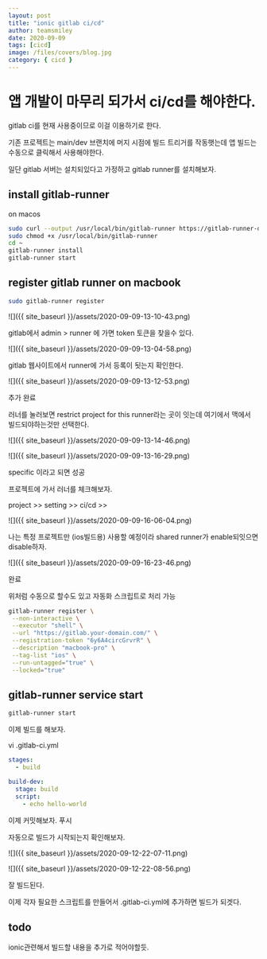 ```yaml
---
layout: post
title: "ionic gitlab ci/cd"
author: teamsmiley
date: 2020-09-09
tags: [cicd]
image: /files/covers/blog.jpg
category: { cicd }
---
```


# 앱 개발이 마무리 되가서 ci/cd를 해야한다.

gitlab ci를 현재 사용중이므로 이걸 이용하기로 한다.

기존 프로젝트는 main/dev 브랜치에 머지 시점에 빌드 트리거를 작동햇는데 앱 빌드는 수동으로 클릭해서 사용해야한다.

일단 gitlab 서버는 설치되있다고 가정하고 gitlab runner를 설치해보자.

## install gitlab-runner

on macos

```bash
sudo curl --output /usr/local/bin/gitlab-runner https://gitlab-runner-downloads.s3.amazonaws.com/latest/binaries/gitlab-runner-darwin-amd64
sudo chmod +x /usr/local/bin/gitlab-runner
cd ~
gitlab-runner install
gitlab-runner start
```

## register gitlab runner on macbook

```bash
sudo gitlab-runner register
```

![]({{ site_baseurl }}/assets/2020-09-09-13-10-43.png)

gitlab에서 admin > runner 에 가면 token 토큰을 찾을수 있다.

![]({{ site_baseurl }}/assets/2020-09-09-13-04-58.png)

gitlab 웹사이트에서 runner에 가서 등록이 됫는지 확인한다.

![]({{ site_baseurl }}/assets/2020-09-09-13-12-53.png)

추가 완료

러너를 눌러보면 restrict project for this runner라는 곳이 잇는데 여기에서 맥에서 빌드되야하는것만 선택한다.

![]({{ site_baseurl }}/assets/2020-09-09-13-14-46.png)

![]({{ site_baseurl }}/assets/2020-09-09-13-16-29.png)

specific 이라고 되면 성공

프로젝트에 가서 러너를 체크해보자.

project >> setting >> ci/cd >>

![]({{ site_baseurl }}/assets/2020-09-09-16-06-04.png)

나는 특정 프로젝트만 (ios빌드용) 사용할 예정이라 shared runner가 enable되잇으면 disable하자.

![]({{ site_baseurl }}/assets/2020-09-09-16-23-46.png)

완료

위처럼 수동으로 할수도 있고 자동화 스크립트로 처리 가능

```bash
gitlab-runner register \
 --non-interactive \
 --executor "shell" \
 --url "https://gitlab.your-domain.com/" \
 --registration-token "6y6A4circGrvrR" \
 --description "macbook-pro" \
 --tag-list "ios" \
 --run-untagged="true" \
 --locked="true"
```

## gitlab-runner service start

```bash
gitlab-runner start
```

이제 빌드를 해보자.

vi .gitlab-ci.yml

```yml
stages:
  - build

build-dev:
  stage: build
  script:
    - echo hello-world
```

이제 커밋해보자. 푸시

자동으로 빌드가 시작되는지 확인해보자.

![]({{ site_baseurl }}/assets/2020-09-12-22-07-11.png)

![]({{ site_baseurl }}/assets/2020-09-12-22-08-56.png)

잘 빌드된다.

이제 각자 필요한 스크립트를 만들어서 .gitlab-ci.yml에 추가하면 빌드가 되겟다.

## todo

ionic관련해서 빌드할 내용을 추가로 적어야할듯.
